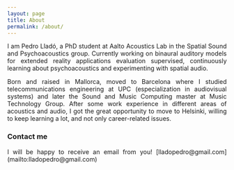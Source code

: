 ```yaml
---
layout: page
title: About
permalink: /about/
---
```


<div style="text-align: justify">
I am Pedro Lladó, a PhD student at Aalto Acoustics Lab in the Spatial Sound and Psychoacoustics group. Currently working on binaural auditory models for extended reality applications evaluation supervised, continuously learning about psychoacoustics and experimenting with spatial audio.

Born and raised in Mallorca, moved to Barcelona where I studied telecommunications engineering at UPC (especialization in audiovisual systems) and later the Sound and Music Computing master at Music Technology Group. After some work experience in different areas of acoustics and audio, I got the great opportunity to move to Helsinki, willing to keep learning a lot, and not only career-related issues.
</div>

### Contact me
<div style="text-align: justify">
I will be happy to receive an email from you!
[lladopedro@gmail.com](mailto:lladopedro@gmail.com)
</div>
